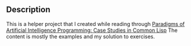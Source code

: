 ## Description

This is a helper project that I created while reading through
[Paradigms of Artificial Intelligence Programming: Case Studies in
Common Lisp](http://norvig.com/paip.html) The content is mostly the examples
and my solution to exercises.
